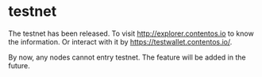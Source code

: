 # testnet

The testnet has been released. To visit <http://explorer.contentos.io> to know the information. Or interact with it by <https://testwallet.contentos.io/>.

By now, any nodes cannot entry testnet. The feature will be added in the future.
